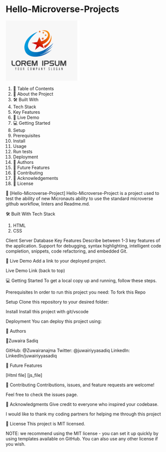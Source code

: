# Hello-Microverse-Projects
![logo](logoZ.png)


1. 📗 Table of Contents
2. 📖 About the Project
3. 🛠 Built With
4. Tech Stack
5. Key Features
6. 🚀 Live Demo
7. 💻 Getting Started
8. Setup
9. Prerequisites
10. Install
11. Usage
12. Run tests
13. Deployment
14. 👥 Authors
15. 🔭 Future Features
16. 🤝 Contributing
17. 🙏 Acknowledgements
18. 📝 License


📖 [Hello-Microverse-Project]
Hello-Microverse-Project is a project used to test the ability of new Micronauts ability to use the standard microverse github workflow, linters and Readme.md.

🛠 Built With
Tech Stack
1. HTML
2. CSS

Client
Server
Database
Key Features
Describe between 1-3 key features of the application.
Support for debugging, syntax highlighting, intelligent code completion, snippets, code refactoring, and embedded Git.


🚀 Live Demo
Add a link to your deployed project.

Live Demo Link
(back to top)

💻 Getting Started
To get a local copy up and running, follow these steps.

Prerequisites
In order to run this project you need: To fork this Repo

Setup
Clone this repository to your desired folder:

Install
Install this project with git/vscode

Deployment
You can deploy this project using:


👥 Authors

👤Zuwaira Sadiq

GitHub: @Zuwairanajma
Twitter: @juwairiyyasadiq
LinkedIn: LinkedIn/juwairiyyasadiq

🔭 Future Features

 [Html file]
 [js_file]
 

🤝 Contributing
Contributions, issues, and feature requests are welcome!

Feel free to check the issues page.

🙏 Acknowledgments
Give credit to everyone who inspired your codebase.

I would like to thank my coding partners for helping me through this project

📝 License
This project is MIT licensed.

NOTE: we recommend using the MIT license - you can set it up quickly by using templates available on GitHub. You can also use any other license if you wish.

